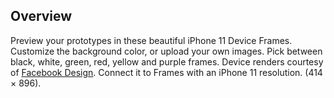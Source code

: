 ## Overview

Preview your prototypes in these beautiful iPhone 11 Device Frames. Customize the background color, or upload your own images. Pick between black, white, green, red, yellow and purple frames. Device renders courtesy of [Facebook Design](https://facebook.design/). Connect it to Frames with an iPhone 11 resolution. (414 × 896).